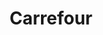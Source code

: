 ---
title: "Carrefour"
url: /ciudad-autonoma-de-buenos-aires/carrefour-avenida-general-paz/
shop: Supermarkt
---
